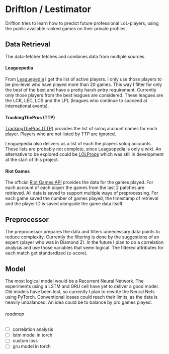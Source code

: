 # Driftlon / Lestimator
Driftlon tries to learn how to predict future professional LoL-players, using the public available ranked games on their private profiles.

## Data Retrieval
The data-fetcher fetches and combines data from multiple sources.

#### Leaguepedia
From [Leaguepedia](https://lol.fandom.com) I get the list of active players.
I only use those players to be pro-level who have played more than 20 games.
This way I filter for only the best of the best and have a pretty harsh entry requirement.
Currently only those players from the best leagues are considered.
These leagues are the LCK, LEC, LCS and the LPL (leagues who continue to succeed at international events).

#### TrackingThePros (TTP)
[TrackingThePros (TTP)](https://www.trackingthepros.com/) provides the list of soloq account names for each player.
Players who are not listed by TTP are ignored.

Leaguepedia also delivers us a list of each the players soloq accounts.
These lists are probably not complete, since Leaguepedia is only a wiki.
An alternative to be explored could be [LOLProps](https://lolpros.gg/) which was still in development at the start of this project.

#### Riot Games
The official [Riot Games API](https://developer.riotgames.com/) provides the data for the games played.
For each account of each player the games from the last 2 patches are retrieved.
All data is saved to support multiple ways of preprocessing.
For each game saved the number of games played, the timestamp of retrieval and the player ID is saved alongside the game data itself.

## Preprocessor
The preprocessor prepares the data and filters unnecessary data points to reduce complexity.
Currently the filtering is done by the suggestions of an expert (player who was in Diamond 2).
In the future I plan to do a correlation analysis and use those variables that seem logical.
The filtered attributes for each match get standardized (z-score).

## Model
The most logical model would be a Recurrent Neural Network.
The experiments using a LSTM and GRU cell have yet to deliver a good model.
Old models have been lost, so currently I plan to rewrite the Neural Nets using PyTorch.
Conventional losses could reach their limits, as the data is heavily unbalanced.
An idea could be to balance by pro games played.


###### roadmap
- [ ] correlation analysis
- [ ] lstm model in torch
- [ ] custom loss
- [ ] gru model in torch
